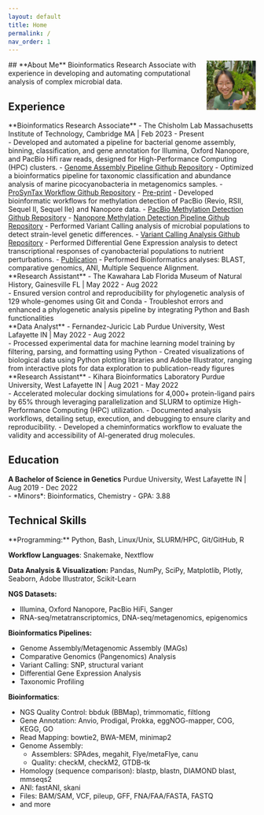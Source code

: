 ```yaml
---
layout: default
title: Home
permalink: /
nav_order: 1
---
```

<div class="code-example fs-3 fw-400 lh-0.3" markdown="1">
<img src="assets/img/about_me_img/Screenshot (298).png" alt="Avatar of Nhi Vo" width="100" height="100" style="float: right; margin-left: 1rem;" />
## **About Me**  
Bioinformatics Research Associate with experience in developing and automating computational analysis of complex microbial data. 
</div>

## **Experience**
<div class="code-example fs-3 fw-400 lh-0.2" markdown="1">
**Bioinformatics Research Associate** - The Chisholm Lab  
Massachusetts Institute of Technology, Cambridge MA | Feb 2023 - Present  

<div class="fs-2"  markdown="1">
- Developed and automated a pipeline for bacterial genome assembly, binning, classification, and gene annotation for Illumina, Oxford Nanopore, and PacBio Hifi raw reads, designed for High-Performance Computing (HPC) clusters.
    - <a href="https://github.com/nhinvo/genome-assembly-pipeline" target="_blank">Genome Assembly Pipeline Github Repository</a>
- Optimized a bioinformatics pipeline for taxonomic classification and abundance analysis of marine picocyanobacteria in metagenomics samples.
    - <a href="https://github.com/jamesm224/ProSynTax-workflow/tree/main" target="_blank">ProSynTax Workflow Github Repository</a>
    - <a href="https://doi.org/10.1101/2025.03.20.644373" target="_blank">Pre-print</a>
- Developed bioinformatic workflows for methylation detection of PacBio (Revio, RSII, Sequel II, Sequel IIe) and Nanopore data.
    - <a href="https://github.com/nhinvo/pacbio-methylation" target="_blank">PacBio Methylation Detection Github Repository</a>
    - <a href="https://github.com/nhinvo/methylation-pipeline" target="_blank">Nanopore Methylation Detection Pipeline Github Repository</a>
- Performed Variant Calling analysis of microbial populations to detect strain-level genetic differences. 
    - <a href="https://github.com/nhinvo/biofilm-prochlorococcus" target="_blank">Variant Calling Analysis Github Repository</a>
- Performed Differential Gene Expression analysis to detect transcriptional responses of cyanobacterial populations to nutrient perturbations. 
    - <a href="https://doi.org/10.1093/ismeco/ycae131" target="_blank">Publication</a>
- Performed Bioinformatics analyses: BLAST, comparative genomics, ANI, Multiple Sequence Alignment.
</div>
</div>

<div class="code-example fs-3 fw-400 lh-0.3" markdown="1">
**Research Assistant** - The Kawahara Lab     
Florida Museum of Natural History, Gainesville FL | May 2022 - Aug 2022     

<div class="fs-2"  markdown="1">
- Ensured version control and reproducibility for phylogenetic analysis of 129 whole-genomes using Git and Conda
- Troubleshot errors and enhanced a phylogenetic analysis pipeline by integrating Python and Bash functionalities
</div>
</div>

<div class="code-example fs-3 fw-400 lh-0.3" markdown="1">
**Data Analyst** - Fernandez-Juricic Lab  
Purdue University, West Lafayette IN | May 2022 - Aug 2022   

<div class="fs-2"  markdown="1">
- Processed experimental data for machine learning model training by filtering, parsing, and formatting using Python
- Created visualizations of biological data using Python plotting libraries and Adobe Illustrator, ranging from interactive
plots for data exploration to publication-ready figures
</div>
</div>

<div class="code-example fs-3 fw-400 lh-0.3" markdown="1">
**Research Assistant** - Kihara Bioinformatics Laboratory  
Purdue University, West Lafayette IN | Aug 2021 - May 2022   

<div class="fs-2"  markdown="1">
- Accelerated molecular docking simulations for 4,000+ protein-ligand pairs by 65% through leveraging parallelization and SLURM to optimize High-Performance Computing (HPC) utilization.
- Documented analysis workflows, detailing setup, execution, and debugging to ensure clarity and reproducibility. 
- Developed a cheminformatics workflow to evaluate the validity and accessibility of AI-generated drug molecules.
</div>
</div>

## **Education** 
<div class="code-example fs-3 fw-400 lh-0.3" markdown="1">
<strong>A Bachelor of Science in Genetics</strong>  
Purdue University, West Lafayette IN | Aug 2019 - Dec 2022  

<div class="fs-2"  markdown="1">
- *Minors*: Bioinformatics, Chemistry     
- GPA: 3.88  
</div>
</div>

## **Technical Skills**
<div class="code-example fs-2 fw-400 lh-0.3" markdown="1">
**Programming:** Python, Bash, Linux/Unix, SLURM/HPC, Git/GitHub, R  

**Workflow Languages**: Snakemake, Nextflow   

**Data Analysis & Visualization:** Pandas, NumPy, SciPy, Matplotlib, Plotly, Seaborn, Adobe Illustrator, Scikit-Learn   

**NGS Datasets:**   
- Illumina, Oxford Nanopore, PacBio HiFi, Sanger  
- RNA-seq/metatranscriptomics, DNA-seq/metagenomics, epigenomics  

**Bioinformatics Pipelines:**   
- Genome Assembly/Metagenomic Assembly (MAGs)  
- Comparative Genomics (Pangenomics) Analysis   
- Variant Calling: SNP, structural variant   
- Differential Gene Expression Analysis    
- Taxonomic Profiling   

**Bioinformatics**:    
- NGS Quality Control: bbduk (BBMap), trimmomatic, filtlong  
- Gene Annotation: Anvio, Prodigal, Prokka, eggNOG-mapper, COG, KEGG, GO  
- Read Mapping: bowtie2, BWA-MEM, minimap2  
- Genome Assembly:   
    - Assemblers: SPAdes, megahit, Flye/metaFlye, canu  
    - Quality: checkM, checkM2, GTDB-tk  
- Homology (sequence comparison): blastp, blastn, DIAMOND blast, mmseqs2  
- ANI: fastANI, skani  
- Files: BAM/SAM, VCF, pileup, GFF, FNA/FAA/FASTA, FASTQ  
- and more  
</div>

